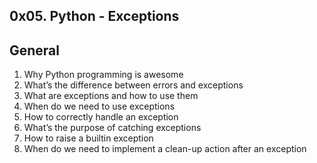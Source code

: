 0x05. Python - Exceptions
-------------------------

General
-------
1. Why Python programming is awesome
2. What’s the difference between errors and exceptions
3. What are exceptions and how to use them
4. When do we need to use exceptions
5. How to correctly handle an exception
6. What’s the purpose of catching exceptions
7. How to raise a builtin exception
8. When do we need to implement a clean-up action after an exception
